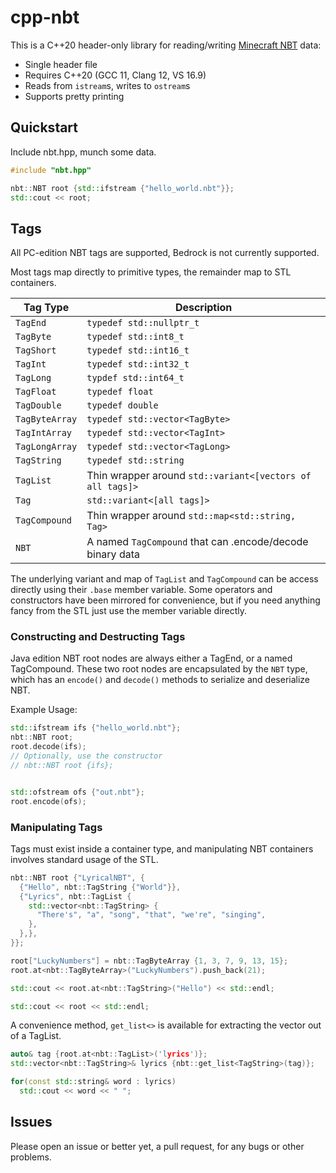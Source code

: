 # cpp-nbt

This is a C++20 header-only library for reading/writing
[Minecraft NBT](https://wiki.vg/NBT) data:
* Single header file
* Requires C++20 (GCC 11, Clang 12, VS 16.9)
* Reads from `istream`s, writes to `ostream`s
* Supports pretty printing

## Quickstart

Include nbt.hpp, munch some data.

```cpp
#include "nbt.hpp"

nbt::NBT root {std::ifstream {"hello_world.nbt"}};
std::cout << root;
```

## Tags

All PC-edition NBT tags are supported, Bedrock is not currently supported.

Most tags map directly to primitive types, the remainder map to STL containers.

| Tag Type | Description |
| --- | --- |
| `TagEnd` | `typedef std::nullptr_t` |
| `TagByte` | `typedef std::int8_t` |
| `TagShort` | `typedef std::int16_t` |
| `TagInt` | `typedef std::int32_t` |
| `TagLong` | `typdef std::int64_t` |
| `TagFloat` | `typedef float` |
| `TagDouble` | `typedef double` |
| `TagByteArray` | `typedef std::vector<TagByte>` |
| `TagIntArray` | `typedef std::vector<TagInt>` |
| `TagLongArray` | `typedef std::vector<TagLong>` |
| `TagString` | `typedef std::string` |
| `TagList` | Thin wrapper around `std::variant<[vectors of all tags]>` |
| `Tag` | `std::variant<[all tags]>` |
| `TagCompound` | Thin wrapper around `std::map<std::string, Tag>`|
| `NBT` | A named `TagCompound` that can .encode/decode binary data |

The underlying variant and map of `TagList` and `TagCompound` can be access
directly using their `.base` member variable. Some operators and constructors
have been mirrored for convenience, but if you need anything fancy from the STL
just use the member variable directly.


### Constructing and Destructing Tags

Java edition NBT root nodes are always either a TagEnd, or a named TagCompound.
These two root nodes are encapsulated by the `NBT` type, which has an
`encode()` and `decode()` methods to serialize and deserialize NBT.

Example Usage:
```cpp
std::ifstream ifs {"hello_world.nbt"};
nbt::NBT root;
root.decode(ifs);
// Optionally, use the constructor
// nbt::NBT root {ifs};


std::ofstream ofs {"out.nbt"};
root.encode(ofs);
```

### Manipulating Tags

Tags must exist inside a container type, and manipulating NBT containers
involves standard usage of the STL.

```cpp
nbt::NBT root {"LyricalNBT", {
  {"Hello", nbt::TagString {"World"}},
  {"Lyrics", nbt::TagList {
    std::vector<nbt::TagString> {
      "There's", "a", "song", "that", "we're", "singing",
    },
  },},
}};

root["LuckyNumbers"] = nbt::TagByteArray {1, 3, 7, 9, 13, 15};
root.at<nbt::TagByteArray>("LuckyNumbers").push_back(21);

std::cout << root.at<nbt::TagString>("Hello") << std::endl;

std::cout << root << std::endl;
```

A convenience method, `get_list<>` is available for extracting the vector out
of a TagList.

```cpp
auto& tag {root.at<nbt::TagList>('lyrics')};
std::vector<nbt::TagString>& lyrics {nbt::get_list<TagString>(tag)};

for(const std::string& word : lyrics)
  std::cout << word << " ";
```


## Issues

Please open an issue or better yet, a pull request, for any bugs or other
problems.

